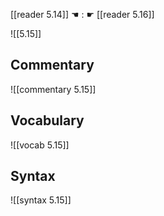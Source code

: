 [[reader 5.14]] ☚ : ☛ [[reader 5.16]]

![[5.15]]

## Commentary

![[commentary 5.15]]

## Vocabulary

![[vocab 5.15]]

## Syntax

![[syntax 5.15]]

